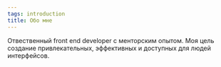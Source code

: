 ```yaml
---
tags: introduction
title: Обо мне
---
```


Отвественный front end developer с менторским опытом. Моя цель создание привлекательных, эффективных и доступных для людей интерфейсов.

